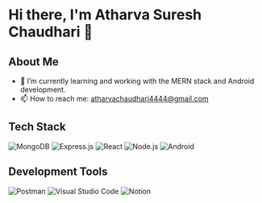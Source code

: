 # Hi there, I'm Atharva Suresh Chaudhari 👋

## About Me

- 🌱 I’m currently learning and working with the MERN stack and Android development.
- 📫 How to reach me: [atharvachaudhari4444@gmail.com](mailto:atharvachaudhari4444@gmail.com)

## Tech Stack

![MongoDB](https://img.shields.io/badge/-MongoDB-4DB33D?logo=mongodb&logoColor=white&style=flat)
![Express.js](https://img.shields.io/badge/-Express.js-000000?logo=express&logoColor=white&style=flat)
![React](https://img.shields.io/badge/-React-61DAFB?logo=react&logoColor=white&style=flat)
![Node.js](https://img.shields.io/badge/-Node.js-339933?logo=node.js&logoColor=white&style=flat)
![Android](https://img.shields.io/badge/-Android-3DDC84?logo=android&logoColor=white&style=flat)

## Development Tools

![Postman](https://img.shields.io/badge/-Postman-FF6C37?logo=postman&logoColor=white&style=flat)
![Visual Studio Code](https://img.shields.io/badge/-Visual%20Studio%20Code-007ACC?logo=visual-studio-code&logoColor=white&style=flat)
![Notion](https://img.shields.io/badge/-Notion-000000?logo=notion&logoColor=white&style=flat)
